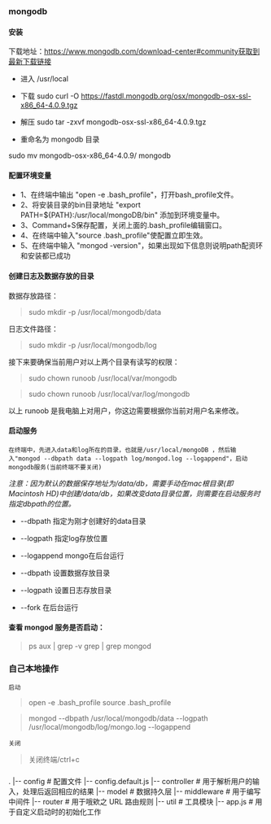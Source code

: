 ### mongodb

#### 安装

下载地址：https://www.mongodb.com/download-center#community获取到最新下载链接

- 进入 /usr/local
- 下载
  sudo curl -O https://fastdl.mongodb.org/osx/mongodb-osx-ssl-x86_64-4.0.9.tgz

- 解压
  sudo tar -zxvf mongodb-osx-ssl-x86_64-4.0.9.tgz

- 重命名为 mongodb 目录

sudo mv mongodb-osx-x86_64-4.0.9/ mongodb

#### 配置环境变量

 - 1、在终端中输出 "open -e .bash_profile"，打开bash_profile文件。
 - 2、将安装目录的bin目录地址 "export PATH=${PATH}:/usr/local/mongoDB/bin" 添加到环境变量中。
 - 3、Command+S保存配置，关闭上面的.bash_profile编辑窗口。
 - 4、在终端中输入"source .bash_profile"使配置立即生效。
 - 5、在终端中输入 "mongod -version"，如果出现如下信息则说明path配资环和安装都已成功

#### 创建日志及数据存放的目录

数据存放路径：

> sudo mkdir -p /usr/local/mongodb/data

日志文件路径：

> sudo mkdir -p /usr/local/mongodb/log

接下来要确保当前用户对以上两个目录有读写的权限：

> sudo chown runoob /usr/local/var/mongodb

> sudo chown runoob /usr/local/var/log/mongodb

以上 runoob 是我电脑上对用户，你这边需要根据你当前对用户名来修改。

#### 启动服务


`在终端中，先进入data和log所在的目录，也就是/usr/local/mongoDB ，然后输入"mongod --dbpath data --logpath log/mongod.log --logappend"，启动mongodb服务(当前终端不要关闭)`

*注意：因为默认的数据保存地址为/data/db，需要手动在mac根目录(即Macintosh HD)中创建/data/db，如果改变data目录位置，则需要在启动服务时 指定dbpath的位置。*

- --dbpath 指定为刚才创建好的data目录
- --logpath 指定log存放位置
- --logappend mongo在后台运行

- --dbpath 设置数据存放目录
- --logpath 设置日志存放目录
- --fork 在后台运行

#### 查看 mongod 服务是否启动：

> ps aux | grep -v grep | grep mongod

### 自己本地操作

`启动`
>open -e .bash_profile
>source .bash_profile

 > mongod --dbpath /usr/local/mongodb/data --logpath /usr/local/mongodb/log/mongo.log --logappend

 `关闭`
 > 关闭终端/ctrl+c
###

.
|-- config # 配置文件
|-- config.default.js
|-- controller # 用于解析用户的输入，处理后返回相应的结果
|-- model # 数据持久层
|-- middleware # 用于编写中间件
|-- router # 用于哦欸之 URL 路由规则
|-- util # 工具模块
|-- app.js # 用于自定义启动时的初始化工作
